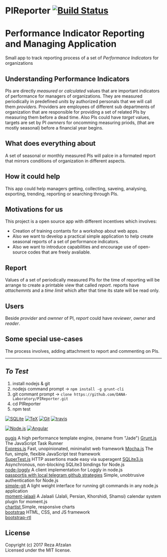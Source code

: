 # PIReporter [![Build Status](https://secure.travis-ci.org/DANA-Laboratory/PIReporter.png?branch=master)](http://travis-ci.org/DANA-Laboratory/PIReporter)

# Performance Indicator Reporting and Managing Application
Small app to track reporting process of a set of *Performance Indicators* for organizations

## Understanding Performance Indicators
  PIs are directly *measured* or *calculated* values that are important indicators of performance for managers of organizations. They are measured periodically in predefined *units* by authorized personals that we will call them *providers*. Providers are employees of different sub departments of organization that are responsible for providing a set of related PIs by measuring them before a dead time. Also PIs could have *target* values, targets are set by PI *ownners* for oncomming measuring priods, (that are mostly seasonal) before a financial year begins.

## What does everything about
  A set of seasonal or monthly measured PIs will palce in a formated report that mirrors conditions of organization in different aspects.

## How it could help
  This app could help managers getting, collecting, saveing, analysing, exporting, trending, reporting or searching through PIs.

## Motivations for us
  This project is a open source app with different incentives which involves:
  - Creation of training contants for a workshop about web apps.
  - Also we want to develop a practical simple application to help create seasonal reports of a set of performance indicators.
  - Also we want to introduce capabilities and encourage use of open-source codes that are freely avaliable.  

## Report
  Values of a set of periodically measured PIs for the time of reporting will be arrange to create a printable view that called *report*. reports have *attachemnts* and a *time limit* which after that time its state will be read only.

## Users
 Beside *provider* and *ownner* of PI, *report* could have *reviewer*, *owner* and *reader*.

## Some special use-cases
  The process involves, adding attachment to report and commenting on PIs.
_____

## _To Test_
1. install nodejs & git
2. nodejs command prompt -> `npm install -g grunt-cli`
3. git commant prompt -> `clone https://github.com/DANA-Laboratory/PIReporter.git`
4. cd PIReporter
5. npm test

[![SQLite](https://www.sqlite.org/images/sqlite370_banner.gif)](https://www.sqlite.org/)
[![TeX](http://www.tug.org/images/tuglogo.png)](http://www.tug.org/)
[![Git](https://git-scm.com/images/logo@2x.png)](https://git-scm.com)
[![travis](https://comodojo.org/wp-content/uploads/2015/06/travis_logo.png)](https://travis-ci.org/)

[![Node.js](https://www.shareicon.net/data/128x128/2015/10/06/112725_development_512x512.png/)](https://nodejs.org)
[![Angular](http://helpacoder.com/wp-content/uploads/2015/07/angular.jpeg)](https://github.com/angular)

[pugjs](https://github.com/pugjs/pug) A high performance template engine, (rename from "Jade")
[Grunt.js](http://gruntjs.com) The JavaScript Task Runner  
[Express.js](http://expressjs.com/) Fast, unopinionated, minimalist web framework
[Mocha.js](https://mochajs.org/) The fun, simple, flexible JavaScript test framework  
[SuperTest.js](https://github.com/visionmedia/supertest) HTTP assertions made easy via superagent
[SQLite3.js](https://github.com/mapbox/node-sqlite3) Asynchronous, non-blocking SQLite3 bindings for Node.js  
[node-loggly](https://github.com/winstonjs/node-loggly) A client implementation for Loggly in node.js  
[passportjs with local telegram github strategies](http://passportjs.org/) Simple, unobtrusive authentication for Node.js  
[simple-git](https://www.npmjs.com/package/simple-git) A light weight interface for running git commands in any node.js application  
[moment-jalaali](https://github.com/jalaali/moment-jalaali) A Jalaali (Jalali, Persian, Khorshidi, Shamsi) calendar system plugin for moment.js  
[chartist ](https://www.npmjs.com/package/chartist) Simple, responsive charts   
[bootstrap](http://getbootstrap.com/) HTML, CSS, and JS framework  
[bootstrap-rtl](https://github.com/morteza/bootstrap-rtl)   

## License
Copyright (c) 2017 Reza Afzalan  
Licensed under the MIT license.
